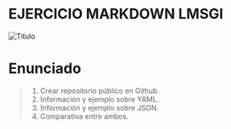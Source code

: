 # EJERCICIO MARKDOWN LMSGI
![Titulo](https://www.imaginarycloud.com/blog/content/images/size/w754/2023/03/JSON-vs-Yaml.webp)

# Enunciado
>1. Crear repositorio público en Github.
>2. Información y ejemplo sobre YAML.
>3. Información y ejemplo sobre JSON.
>4. Comparativa entre ambos.
